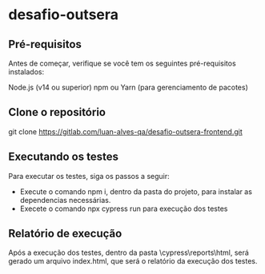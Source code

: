 # desafio-outsera



## Pré-requisitos

Antes de começar, verifique se você tem os seguintes pré-requisitos instalados:

Node.js (v14 ou superior)
npm ou Yarn (para gerenciamento de pacotes)

## Clone o repositório

git clone https://gitlab.com/luan-alves-qa/desafio-outsera-frontend.git

## Executando os testes

Para executar os testes, siga os passos a seguir:

- Execute o comando npm i, dentro da pasta do projeto, para instalar as dependencias necessárias.
- Execete o comando npx cypress run para execução dos testes

## Relatório de execução

Após a execução dos testes, dentro da pasta \cypress\reports\html, será gerado um arquivo index.html, que será o relatório da execução dos testes.
